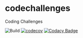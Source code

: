 # codechallenges
Coding Challenges

![Build](https://api.travis-ci.org/divinedragon/codechallenges.svg?branch=alakazam)
[![codecov](https://codecov.io/gh/divinedragon/codechallenges/branch/alakazam/graph/badge.svg)](https://codecov.io/gh/divinedragon/codechallenges)
[![Codacy Badge](https://api.codacy.com/project/badge/Grade/8d013f74e3494507bd4236ed7558a23d)](https://www.codacy.com/app/divinedragon/codechallenges?utm_source=github.com&amp;utm_medium=referral&amp;utm_content=divinedragon/codechallenges&amp;utm_campaign=Badge_Grade)
